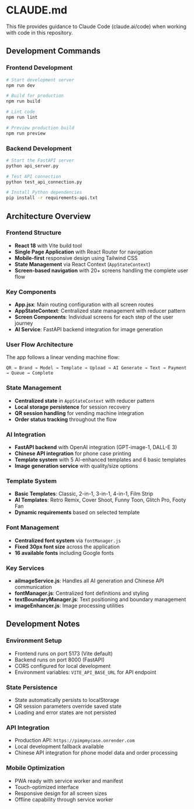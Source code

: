 # CLAUDE.md

This file provides guidance to Claude Code (claude.ai/code) when working with code in this repository.

## Development Commands

### Frontend Development
```bash
# Start development server
npm run dev

# Build for production
npm run build

# Lint code
npm run lint

# Preview production build
npm run preview
```

### Backend Development
```bash
# Start the FastAPI server
python api_server.py

# Test API connection
python test_api_connection.py

# Install Python dependencies
pip install -r requirements-api.txt
```

## Architecture Overview

### Frontend Structure
- **React 18** with Vite build tool
- **Single Page Application** with React Router for navigation
- **Mobile-first** responsive design using Tailwind CSS
- **State Management** via React Context (`AppStateContext`)
- **Screen-based navigation** with 20+ screens handling the complete user flow

### Key Components
- **App.jsx**: Main routing configuration with all screen routes
- **AppStateContext**: Centralized state management with reducer pattern
- **Screen Components**: Individual screens for each step of the user journey
- **AI Service**: FastAPI backend integration for image generation

### User Flow Architecture
The app follows a linear vending machine flow:
```
QR → Brand → Model → Template → Upload → AI Generate → Text → Payment → Queue → Complete
```

### State Management
- **Centralized state** in `AppStateContext` with reducer pattern
- **Local storage persistence** for session recovery
- **QR session handling** for vending machine integration
- **Order status tracking** throughout the flow

### AI Integration
- **FastAPI backend** with OpenAI integration (GPT-image-1, DALL-E 3)
- **Chinese API integration** for phone case printing
- **Template system** with 5 AI-enhanced templates and 6 basic templates
- **Image generation service** with quality/size options

### Template System
- **Basic Templates**: Classic, 2-in-1, 3-in-1, 4-in-1, Film Strip
- **AI Templates**: Retro Remix, Cover Shoot, Funny Toon, Glitch Pro, Footy Fan
- **Dynamic requirements** based on selected template

### Font Management
- **Centralized font system** via `fontManager.js`
- **Fixed 30px font size** across the application
- **16 available fonts** including Google fonts

### Key Services
- **aiImageService.js**: Handles all AI generation and Chinese API communication
- **fontManager.js**: Centralized font definitions and styling
- **textBoundaryManager.js**: Text positioning and boundary management
- **imageEnhancer.js**: Image processing utilities

## Development Notes

### Environment Setup
- Frontend runs on port 5173 (Vite default)
- Backend runs on port 8000 (FastAPI)
- CORS configured for local development
- Environment variables: `VITE_API_BASE_URL` for API endpoint

### State Persistence
- State automatically persists to localStorage
- QR session parameters override saved state
- Loading and error states are not persisted

### API Integration
- Production API: `https://pimpmycase.onrender.com`
- Local development fallback available
- Chinese API integration for phone model data and order processing

### Mobile Optimization
- PWA ready with service worker and manifest
- Touch-optimized interface
- Responsive design for all screen sizes
- Offline capability through service worker